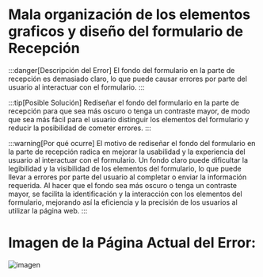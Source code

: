 
# Mala organización de los elementos graficos y diseño del formulario de Recepción

:::danger[Descripción del Error]
El fondo del formulario en la parte de recepción es demasiado claro, lo que puede causar errores por parte del usuario al interactuar con el formulario.
:::

:::tip[Posible Solución]
Rediseñar el fondo del formulario en la parte de recepción para que sea más oscuro o tenga un contraste mayor, de modo que sea más fácil para el usuario distinguir los elementos del formulario y reducir la posibilidad de cometer errores.
:::

:::warning[Por qué ocurre]
El motivo de rediseñar el fondo del formulario en la parte de recepción radica en mejorar la usabilidad y la experiencia del usuario al interactuar con el formulario. Un fondo claro puede dificultar la legibilidad y la visibilidad de los elementos del formulario, lo que puede llevar a errores por parte del usuario al completar o enviar la información requerida. Al hacer que el fondo sea más oscuro o tenga un contraste mayor, se facilita la identificación y la interacción con los elementos del formulario, mejorando así la eficiencia y la precisión de los usuarios al utilizar la página web.
:::


# Imagen de la Página Actual del Error:
![imagen](./img/d7.jpg)